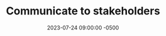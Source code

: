 ---
date: 2023-07-24 09:00:00 -0500
title: "Communicate to stakeholders"
guide: hcd-design-operations
primary_image: hcd-design-operations
---